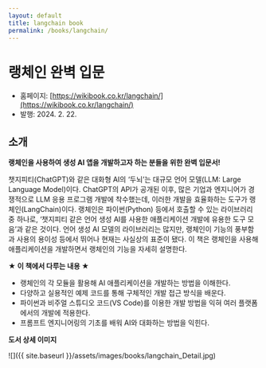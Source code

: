 ```yaml
---
layout: default
title: langchain book
permalink: /books/langchain/
---
```


# 랭체인 완벽 입문

- 홈페이지: [https://wikibook.co.kr/langchain/](https://wikibook.co.kr/langchain/)
- 발행: 2024. 2. 22.
        
## 소개

**랭체인을 사용하여 생성 AI 앱을 개발하고자 하는 분들을 위한 완벽 입문서!**

챗지피티(ChatGPT)와 같은 대화형 AI의 ‘두뇌’는 대규모 언어 모델(LLM: Large Language Model)이다. ChatGPT의 API가 공개된 이후, 많은 기업과 엔지니어가 경쟁적으로 LLM 응용 프로그램 개발에 착수했는데, 이러한 개발을 효율화하는 도구가 랭체인(LangChain)이다. 랭체인은 파이썬(Python) 등에서 호출할 수 있는 라이브러리 중 하나로, ‘챗지피티 같은 언어 생성 AI를 사용한 애플리케이션 개발에 유용한 도구 모음’과 같은 것이다. 언어 생성 AI 모델의 라이브러리는 많지만, 랭체인이 기능의 풍부함과 사용의 용이성 등에서 뛰어나 현재는 사실상의 표준이 됐다. 이 책은 랭체인을 사용해 애플리케이션을 개발하면서 랭체인의 기능을 자세히 설명한다.

**★ 이 책에서 다루는 내용 ★**

- 랭체인의 각 모듈을 활용해 AI 애플리케이션을 개발하는 방법을 이해한다.
- 다양하고 실용적인 예제 코드를 통해 구체적인 개발 접근 방식을 배운다.
- 파이썬과 비주얼 스튜디오 코드(VS Code)를 이용한 개발 방법을 익혀 여러 플랫폼에서의 개발에 적용한다.
- 프롬프트 엔지니어링의 기초를 배워 AI와 대화하는 방법을 익힌다.

**도서 상세 이미지**

![]({{ site.baseurl }}/assets/images/books/langchain_Detail.jpg)
